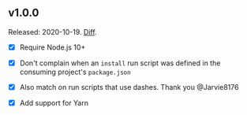 ## v1.0.0

Released: 2020-10-19.
[Diff](https://github.com/kvz/lanyon/compare/v0.0.10...v1.0.0).

- [x] Require Node.js 10+
- [x] Don't complain when an `install` run script was defined in the consuming project's `package.json`
- [x] Also match on run scripts that use dashes. Thank you @Jarvie8176 
- [x] Add support for Yarn

